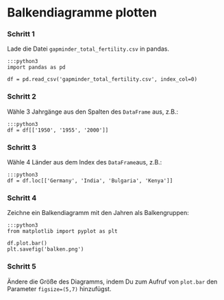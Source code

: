 
# Balkendiagramme plotten

### Schritt 1

Lade die Datei `gapminder_total_fertility.csv` in pandas.

    :::python3
    import pandas as pd

    df = pd.read_csv('gapminder_total_fertility.csv', index_col=0)

### Schritt 2

Wähle 3 Jahrgänge aus den Spalten des `DataFrame` aus, z.B.:

    :::python3
    df = df[['1950', '1955', '2000']]

### Schritt 3

Wähle 4 Länder aus dem Index des `DataFrame`aus, z.B.:

    :::python3
    df = df.loc[['Germany', 'India', 'Bulgaria', 'Kenya']]

### Schritt 4

Zeichne ein Balkendiagramm mit den Jahren als Balkengruppen:

    :::python3
    from matplotlib import pyplot as plt

    df.plot.bar()
    plt.savefig('balken.png')

### Schritt 5

Ändere die Größe des Diagramms, indem Du zum Aufruf von `plot.bar` den Parameter `figsize=(5,7)` hinzufügst.
